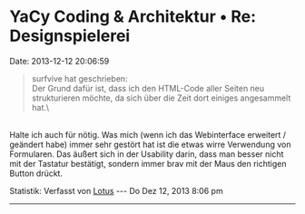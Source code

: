 YaCy Coding & Architektur • Re: Designspielerei
===============================================

Date: 2013-12-12 20:06:59

> <div>
>
> surfvive hat geschrieben:\
> Der Grund dafür ist, dass ich den HTML-Code aller Seiten neu
> strukturieren möchte, da sich über die Zeit dort einiges angesammelt
> hat.\
>
> </div>

\
Halte ich auch für nötig. Was mich (wenn ich das Webinterface erweitert
/ geändert habe) immer sehr gestört hat ist die etwas wirre Verwendung
von Formularen. Das äußert sich in der Usability darin, dass man besser
nicht mit der Tastatur bestätigt, sondern immer brav mit der Maus den
richtigen Button drückt.

Statistik: Verfasst von
[Lotus](http://forum.yacy-websuche.de/memberlist.php?mode=viewprofile&u=68)
--- Do Dez 12, 2013 8:06 pm

------------------------------------------------------------------------
